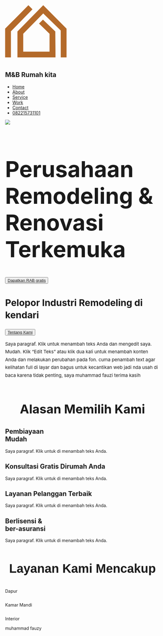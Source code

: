 <!DOCTYPE html>
<html lang="en">

<head>
    <meta charset="UTF-8">
    <meta name="viewport" content="width=device-width, initial-scale=1.0">
    <title>Perusahaan Renovasi Rumah</title>
    <link rel="stylesheet" href="style.css">
</head>
<body>
    <div class="header1">
        <header>
    </div>
    <nav>
        <div class="header0">
            <svg class="icon" preserveAspectRatio="xMidYMid meet" data-bbox="20.25 31.386 160 135.979"
                viewBox="20.25 31.386 160 135.979" height="200" width="200" xmlns="http://www.w3.org/2000/svg"
                data-type="color" role="img" aria-label="Beranda">
                <defs>
                    <style>
                        #comp-kbanqr04 svg [data-color="1"] {
                            fill: #A26028;
                        }
                    </style>
                </defs>
                <g>
                    <path fill="#B46A2A"
                        d="M91.47 42.012L80.845 31.386 20.25 92.439v74.926h15.027V99.744l-.174-.085L91.47 42.012z"
                        data-color="1"></path>
                    <path fill="#B46A2A"
                        d="M130.098 42.04l.028-.028L119.5 31.386 52.313 99.721l.022.023h-.022v67.621h99.159v-15.027l-.495-52.594h-.023l.023-.023-32.186-30.839-10.248 10.248 27.407 26.713v46.495H67.339V105.87l52.149-53.039 45.822 44.506-.175.085.088 69.943h15.027V92.439L130.098 42.04z"
                        data-color="1"></path>
                </g>
            </svg>
            <h1 class="text">M&B Rumah kita</h1>
        </div>
        <div class="navigasi">
            <ul>
                <li><a href=""><i data-feather="home"></i>Home</a></li>
                <li><a href=""><i data-feather="shopping-cart"></i>About</a></li>
                <li><a href=""><i data-feather="tool"></i>Service</a></li>
                <li><a href=""><i data-feather="book"></i>Work</a></li>
                <li><a href=""><i data-feather="phone"></i>Contact</a></li>
                <li><a href=""><i data-feather="phone"></i>082215731101</a></li>
            </ul>
        </div>
    </nav>
    </header>
    </div>
    <div class="cg">
        <div class="gambar"><img src="1.jpg"></div>
        <div class="text-span">
            <h1 class="font_2 wixui-rich-text__text" style="line-height:normal; font-size:72px;"><span
                    style="letter-spacing:normal;" class="wixui-rich-text__text"><span
                        class="color_11 wixui-rich-text__text">Perusahaan Remodeling &amp; Renovasi
                        Terkemuka</span></span>
            </h1>
            <button class="b1"><a data-testid="linkElement"
                    href="https://www.wix.com/templatesid/2333-home-remodeling/kontak" target="_self"
                    class="uDW_Qe wixui-button PlZyDq" aria-disabled="false"><span class="b2">Dapatkan RAB
                        gratis</span></a></button>
        </div>
    </div>
    <div class="cg1">
        <div class="g1"><img class="g-1" src="2.jpg" alt=""> </div>
        <div class="g2">
            <h2 class="text-g2-1" style="line-height:1.35em; font-size:30px;"><span style="letter-spacing:normal;"
                    class="wixui-rich-text__text"><span class="color_15 wixui-rich-text__text">Pelopor Industri
                        Remodeling di kendari</span></span></h2>
            <div class="b3" id="comp-kbae6awx" aria-disabled="false"> <button class="b3"><a data-testid="linkElement"
                        href="https://www.wix.com/templatesid/2333-home-remodeling/tentang" target="_self"
                        class="uDW_Qe wixui-button PlZyDq" aria-disabled="false"><span
                            class="l7_2fn wixui-button__label">Tentang Kami</span></a></button></div>
            <div id="comp-kbae6aww" class="HcOXKn c9GqVL QxJLC3 lq2cno comp-kbae6aww wixui-rich-text"
                data-testid="richTextElement">
                <p class="" style="line-height:1.7em; text-align:left; font-size:15px;">
                    <span style="letter-spacing:normal; text-align: center;" class="text10">Saya paragraf. Klik untuk
                        menambah teks Anda dan mengedit saya. Mudah. Klik “Edit Teks” atau klik dua kali untuk menambah
                        konten Anda dan melakukan perubahan pada fon. cuma penambah text agar kelihatan full di layar
                        dan bagus untuk kecantikan web jadi nda usah di baca karena tidak penting, saya muhammad fauzi
                        terima kasih</span>
                </p>
            </div>
        </div>
        <div class="g3">
            <div class="g-2"><img class="g-2-1" src="3.jpg" alt=""> </div>
        </div>
    </div>
    <div id="comp-kmf6336r" class="comp-kmf6336r YzqVVZ wixui-column-strip__column">
        <div id="bgLayers_comp-kmf6336r" data-hook="bgLayers" data-motion-part="BG_LAYER" class="MW5IWV">
            <div data-testid="colorUnderlay" class="LWbAav Kv1aVt"></div>
            <div id="bgMedia_comp-kmf6336r" data-motion-part="BG_MEDIA" class="VgO9Yg"></div>
        </div>
        <div data-mesh-id="comp-kmf6336rinlineContent" data-testid="inline-content" class="">
            <div data-mesh-id="comp-kmf6336rinlineContent-gridContainer" data-testid="mesh-container-content">
                <div id="comp-kbae6x76" class="HcOXKn c9GqVL QxJLC3 lq2cno comp-kbae6x76 wixui-rich-text"
                    data-testid="richTextElement">
                    <h2 class="font_4 wixui-rich-text__text"
                        style="line-height:1.35em; text-align:center; font-size:40px;"><span
                            style="letter-spacing:normal;" class="wixui-rich-text__text"><span
                                class="color_15 wixui-rich-text__text">Alasan Memilih Kami</span></span></h2>
                </div>
            </div>
        </div>
    </div>
    <div class="all-c">
        <div class="c1">
            <div class="c1-2">
                <h2>Pembiayaan <br>
                    <div class="c1-3">Mudah</div>
                </h2>
            </div>
            <div class="c1-1">
                <p>Saya paragraf. Klik untuk di menambah teks Anda.</p>
            </div>
        </div>
        <div class="c1">
            <div class="c1-2">
                <h2>Konsultasi Gratis Dirumah Anda <br>
                    <div class="c1-3"></div>
                </h2>
            </div>
            <div class="c1-1">
                <p>Saya paragraf. Klik untuk di menambah teks Anda.</p>
            </div>
        </div>
        <div class="c1">
            <div class="c1-2">
                <h2>Layanan Pelanggan Terbaik <br>
                    <div class="c1-3"></div>
                </h2>
            </div>
            <div class="c1-1">
                <p>Saya paragraf. Klik untuk di menambah teks Anda.</p>
            </div>
        </div>
        <div class="c1">
            <div class="c1-2">
                <h2>Berlisensi &<br> ber-asuransi
                </h2>
            </div>
            <div class="c1-1">
                <p>Saya paragraf. Klik untuk di menambah teks Anda.</p>
            </div>
        </div>
    </div>
    <div class="container0">
        <h2 class="font_4 wixui-rich-text__text"
            style="line-height:1.35em; text-align:center; font-size:40px; height: 45px; font-family: sans-serif;">
            <span style="letter-spacing:normal;" class="wixui-rich-text__text"><span
                    class="color_15 wixui-rich-text__text">Layanan Kami Mencakup</span></span>
        </h2>
        <div class="all-i">
            <div class="i1"><img class="i1" src="4.jpg" alt="">
                <p class="text-g">Dapur</p>
            </div>
            <div class="i1"><img class="i1" src="5.jpg" alt="">
                <p class="text-g">Kamar Mandi</p>
            </div>
            <div class="i1"><img class="i1" src="6.jpg" alt="">
                <p class="text-g">Interior</p>
            </div>
        </div>
    </div>
    <footer>muhammad fauzy</footer>
</body>
</html>
